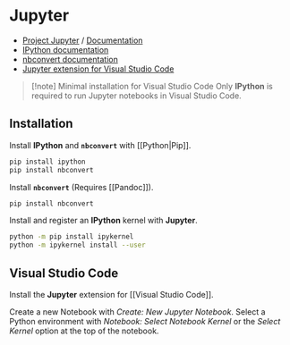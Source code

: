 # Jupyter

- [Project Jupyter](https://jUpyter.org) / [Documentation](https://docs.jupyter.org/en/latest/)
- [IPython documentation](https://ipython.readthedocs.io)
- [nbconvert documentation](https://nbconvert.readthedocs.io/en/latest/)
- [Jupyter extension for Visual Studio Code](https://marketplace.visualstudio.com/items?itemName=ms-toolsai.jupyter)

> [!note] Minimal installation for Visual Studio Code
> Only **IPython** is required to run Jupyter notebooks in Visual Studio Code.

## Installation

Install **IPython** and **`nbconvert`** with [[Python|Pip]].

```zsh
pip install ipython
pip install nbconvert
```

Install **`nbconvert`** (Requires [[Pandoc]]).

```zsh
pip install nbconvert
```

Install and register an **IPython** kernel with **Jupyter**.

```zsh
python -m pip install ipykernel
python -m ipykernel install --user
```

## Visual Studio Code

Install the **Jupyter** extension for [[Visual Studio Code]].

Create a new Notebook with *Create: New Jupyter Notebook*. Select a Python environment with *Notebook: Select Notebook Kernel* or the *Select Kernel* option at the top of the notebook.